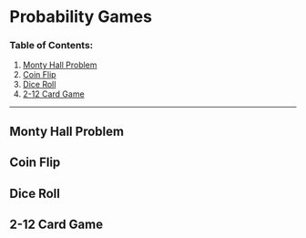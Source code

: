 # Probability Games
### Table of Contents: 
1. [Monty Hall Problem](#Monty-Hall-Problem)
2. [Coin Flip](#Monty-Hall-Problem)
3. [Dice Roll](#Monty-Hall-Problem)
4. [2-12 Card Game](#2-12-Card-Game)
---
## Monty Hall Problem

## Coin Flip

## Dice Roll

## 2-12 Card Game
